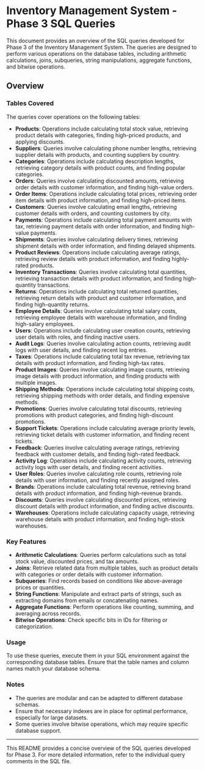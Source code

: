 # Inventory Management System - Phase 3 SQL Queries

This document provides an overview of the SQL queries developed for Phase 3 of the Inventory Management System. The queries are designed to perform various operations on the database tables, including arithmetic calculations, joins, subqueries, string manipulations, aggregate functions, and bitwise operations.

## Overview

### Tables Covered

The queries cover operations on the following tables:

- **Products**: Operations include calculating total stock value, retrieving product details with categories, finding high-priced products, and applying discounts.
- **Suppliers**: Queries involve calculating phone number lengths, retrieving supplier details with products, and counting suppliers by country.
- **Categories**: Operations include calculating description lengths, retrieving category details with product counts, and finding popular categories.
- **Orders**: Queries involve calculating discounted amounts, retrieving order details with customer information, and finding high-value orders.
- **Order Items**: Operations include calculating total prices, retrieving order item details with product information, and finding high-priced items.
- **Customers**: Queries involve calculating email lengths, retrieving customer details with orders, and counting customers by city.
- **Payments**: Operations include calculating total payment amounts with tax, retrieving payment details with order information, and finding high-value payments.
- **Shipments**: Queries involve calculating delivery times, retrieving shipment details with order information, and finding delayed shipments.
- **Product Reviews**: Operations include calculating average ratings, retrieving review details with product information, and finding highly-rated products.
- **Inventory Transactions**: Queries involve calculating total quantities, retrieving transaction details with product information, and finding high-quantity transactions.
- **Returns**: Operations include calculating total returned quantities, retrieving return details with product and customer information, and finding high-quantity returns.
- **Employee Details**: Queries involve calculating total salary costs, retrieving employee details with warehouse information, and finding high-salary employees.
- **Users**: Operations include calculating user creation counts, retrieving user details with roles, and finding inactive users.
- **Audit Logs**: Queries involve calculating action counts, retrieving audit logs with user details, and finding recent log entries.
- **Taxes**: Operations include calculating total tax revenue, retrieving tax details with product information, and finding high-tax rates.
- **Product Images**: Queries involve calculating image counts, retrieving image details with product information, and finding products with multiple images.
- **Shipping Methods**: Operations include calculating total shipping costs, retrieving shipping methods with order details, and finding expensive methods.
- **Promotions**: Queries involve calculating total discounts, retrieving promotions with product categories, and finding high-discount promotions.
- **Support Tickets**: Operations include calculating average priority levels, retrieving ticket details with customer information, and finding recent tickets.
- **Feedback**: Queries involve calculating average ratings, retrieving feedback with customer details, and finding high-rated feedback.
- **Activity Log**: Operations include calculating activity counts, retrieving activity logs with user details, and finding recent activities.
- **User Roles**: Queries involve calculating role counts, retrieving role details with user information, and finding recently assigned roles.
- **Brands**: Operations include calculating total revenue, retrieving brand details with product information, and finding high-revenue brands.
- **Discounts**: Queries involve calculating discounted prices, retrieving discount details with product information, and finding active discounts.
- **Warehouses**: Operations include calculating capacity usage, retrieving warehouse details with product information, and finding high-stock warehouses.

### Key Features

- **Arithmetic Calculations**: Queries perform calculations such as total stock value, discounted prices, and tax amounts.
- **Joins**: Retrieve related data from multiple tables, such as product details with categories or order details with customer information.
- **Subqueries**: Find records based on conditions like above-average prices or quantities.
- **String Functions**: Manipulate and extract parts of strings, such as extracting domains from emails or concatenating names.
- **Aggregate Functions**: Perform operations like counting, summing, and averaging across records.
- **Bitwise Operations**: Check specific bits in IDs for filtering or categorization.

### Usage

To use these queries, execute them in your SQL environment against the corresponding database tables. Ensure that the table names and column names match your database schema.

### Notes

- The queries are modular and can be adapted to different database schemas.
- Ensure that necessary indexes are in place for optimal performance, especially for large datasets.
- Some queries involve bitwise operations, which may require specific database support.

---

This README provides a concise overview of the SQL queries developed for Phase 3. For more detailed information, refer to the individual query comments in the SQL file.
